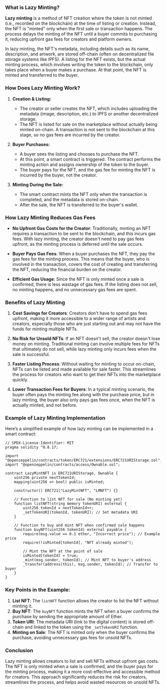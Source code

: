 ### What is Lazy Minting?

**Lazy minting** is a method of NFT creation where the token is not minted (i.e., recorded on the blockchain) at the time of listing or creation. Instead, the NFT is "minted" only when the first sale or transaction happens. The process delays the minting of the NFT until a buyer commits to purchasing it, reducing upfront gas fees for creators and platform owners.

In lazy minting, the NFT's metadata, including details such as its name, description, and artwork, are stored off-chain (often on decentralized file storage systems like IPFS). A listing for the NFT exists, but the actual minting process, which involves writing the token to the blockchain, only takes place when a buyer makes a purchase. At that point, the NFT is minted and transferred to the buyer.

### How Does Lazy Minting Work?

1. **Creation & Listing:**
   - The creator or seller creates the NFT, which includes uploading the metadata (image, description, etc.) to IPFS or another decentralized storage.
   - The NFT is listed for sale on the marketplace without actually being minted on-chain. A transaction is not sent to the blockchain at this stage, so no gas fees are incurred by the creator.
   
2. **Buyer Purchases:**
   - A buyer sees the listing and chooses to purchase the NFT.
   - At this point, a smart contract is triggered. The contract performs the minting action and assigns ownership of the token to the buyer.
   - The buyer pays for the NFT, and the gas fee for minting the NFT is incurred by the buyer, not the creator.

3. **Minting During the Sale:**
   - The smart contract mints the NFT only when the transaction is completed, and the metadata is stored on-chain.
   - After the sale, the NFT is transferred to the buyer's wallet.

### How Lazy Minting Reduces Gas Fees

- **No Upfront Gas Costs for the Creator**: Traditionally, minting an NFT requires a transaction to be sent to the blockchain, and this incurs gas fees. With lazy minting, the creator doesn't need to pay gas fees upfront, as the minting process is deferred until the sale occurs.
  
- **Buyer Pays Gas Fees**: When a buyer purchases the NFT, they pay the gas fees for the minting process. This means that the buyer, who is involved in the transaction, covers the cost of creating and transferring the NFT, reducing the financial burden on the creator.
  
- **Efficient Gas Usage**: Since the NFT is only minted once a sale is confirmed, there is less wastage of gas fees. If the listing does not sell, no minting happens, and no unnecessary gas fees are spent.

### Benefits of Lazy Minting

1. **Cost Savings for Creators**: Creators don't have to spend gas fees upfront, making it more accessible to a wider range of artists and creators, especially those who are just starting out and may not have the funds for minting multiple NFTs.

2. **No Risk for Unsold NFTs**: If an NFT doesn't sell, the creator doesn't lose money on minting. Traditional minting can involve multiple fees for NFTs that ultimately do not sell, while lazy minting only incurs fees when the sale is successful.

3. **Faster Listing Process**: Without waiting for minting to occur on-chain, NFTs can be listed and made available for sale faster. This streamlines the process for creators who want to get their NFTs into the marketplace quickly.

4. **Lower Transaction Fees for Buyers**: In a typical minting scenario, the buyer often pays the minting fee along with the purchase price, but in lazy minting, the buyer also only pays gas fees once, when the NFT is actually minted, and not before.

### Example of Lazy Minting Implementation

Here’s a simplified example of how lazy minting can be implemented in a smart contract:

```solidity
// SPDX-License-Identifier: MIT
pragma solidity ^0.8.17;

import "@openzeppelin/contracts/token/ERC721/extensions/ERC721URIStorage.sol";
import "@openzeppelin/contracts/access/Ownable.sol";

contract LazyMintNFT is ERC721URIStorage, Ownable {
    uint256 private nextTokenId;
    mapping(uint256 => bool) public isMinted;

    constructor() ERC721("LazyMintNFT", "LMNFT") {}

    // Function to list NFT for sale (No minting yet)
    function listNFT(string memory tokenURI) external {
        uint256 tokenId = nextTokenId++;
        _setTokenURI(tokenId, tokenURI); // Set metadata URI
    }

    // Function to buy and mint NFT when confirmed sale happens
    function buyNFT(uint256 tokenId) external payable {
        require(msg.value == 0.1 ether, "Incorrect price"); // Example price
        require(!isMinted[tokenId], "NFT already minted");

        // Mint the NFT at the point of sale
        isMinted[tokenId] = true;
        _mint(msg.sender, tokenId); // Mint NFT to buyer's address
        _transfer(address(this), msg.sender, tokenId); // Transfer to buyer
    }
}
```

### Key Points in the Example:
1. **List NFT**: The `listNFT` function allows the creator to list the NFT without minting it.
2. **Buy NFT**: The `buyNFT` function mints the NFT when a buyer confirms the purchase by sending the appropriate amount of Ether.
3. **Token URI**: The metadata URI (link to the digital content) is stored off-chain and linked to the token using the `_setTokenURI` function.
4. **Minting on Sale**: The NFT is minted only when the buyer confirms the purchase, avoiding unnecessary gas fees for unsold NFTs.

### Conclusion

Lazy minting allows creators to list and sell NFTs without upfront gas costs. The NFT is only minted when a sale is confirmed, and the buyer pays for the minting process, making it a more cost-effective and accessible method for creators. This approach significantly reduces the risk for creators, streamlines the process, and helps avoid wasted resources on unsold NFTs.